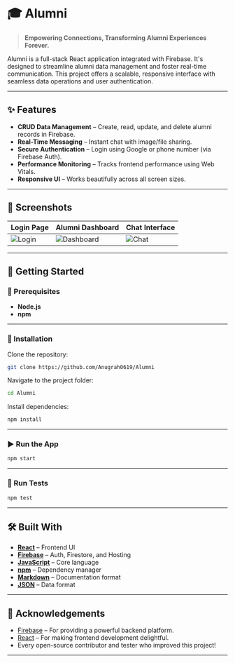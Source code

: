 # 🎓 Alumni

> **Empowering Connections, Transforming Alumni Experiences Forever.**

Alumni is a full-stack React application integrated with Firebase. It's designed to streamline alumni data management and foster real-time communication. This project offers a scalable, responsive interface with seamless data operations and user authentication.

---

## ✨ Features

- **CRUD Data Management** – Create, read, update, and delete alumni records in Firebase.
- **Real-Time Messaging** – Instant chat with image/file sharing.
- **Secure Authentication** – Login using Google or phone number (via Firebase Auth).
- **Performance Monitoring** – Tracks frontend performance using Web Vitals.
- **Responsive UI** – Works beautifully across all screen sizes.

---

## 📸 Screenshots


| Login Page | Alumni Dashboard | Chat Interface |
|------------|------------------|----------------|
| ![Login](screenshots/login.png) | ![Dashboard](screenshots/dashboard.png) | ![Chat](screenshots/chat.png) |

---

## 🚀 Getting Started

### 🧰 Prerequisites

- **Node.js**
- **npm**

---

### 🔧 Installation

Clone the repository:

```bash
git clone https://github.com/Anugrah0619/Alumni
```

Navigate to the project folder:

```bash
cd Alumni
```

Install dependencies:

```bash
npm install
```

---

### ▶️ Run the App

```bash
npm start
```

---

### 🧪 Run Tests

```bash
npm test
```

---

## 🛠️ Built With

- **[React](https://reactjs.org/)** – Frontend UI  
- **[Firebase](https://firebase.google.com/)** – Auth, Firestore, and Hosting  
- **[JavaScript](https://developer.mozilla.org/en-US/docs/Web/JavaScript)** – Core language  
- **[npm](https://www.npmjs.com/)** – Dependency manager  
- **[Markdown](https://www.markdownguide.org/)** – Documentation format  
- **[JSON](https://www.json.org/json-en.html)** – Data format

---

## 🙏 Acknowledgements

- [Firebase](https://firebase.google.com/) – For providing a powerful backend platform.
- [React](https://reactjs.org/) – For making frontend development delightful.
- Every open-source contributor and tester who improved this project!

---

